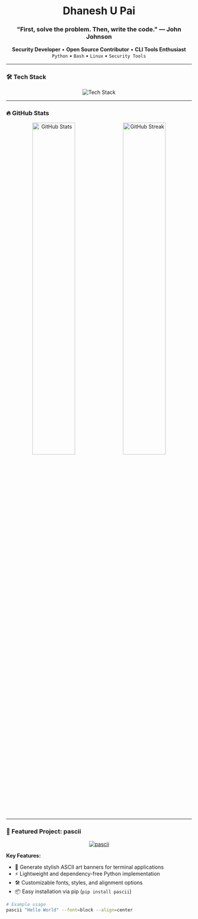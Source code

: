 <h1 align="center">Dhanesh U Pai</h1>
<h3 align="center">"First, solve the problem. Then, write the code." — John Johnson</h3>

<p align="center">
  <strong>Security Developer</strong> • <strong>Open Source Contributor</strong> • <strong>CLI Tools Enthusiast</strong><br>
  <code>Python</code> • <code>Bash</code> • <code>Linux</code> • <code>Security Tools</code>
</p>

---

### 🛠️ Tech Stack

<p align="center">
  <img src="https://skillicons.dev/icons?i=python,bash,linux,git,docker,vim,c,java" alt="Tech Stack"/>
</p>

---

### 🔥 GitHub Stats

<p align="center">
  <img src="https://github-readme-stats.vercel.app/api?username=cxuri&show_icons=true&theme=radical&hide_border=true&hide=issues,prs" alt="GitHub Stats" width="48%"/>
  <img src="https://github-readme-streak-stats.herokuapp.com/?user=cxuri&theme=radical&hide_border=true" alt="GitHub Streak" width="48%"/>
</p>

---

### 🚀 Featured Project: pascii

<p align="center">
  <a href="https://github.com/cxuri/pascii">
    <img src="https://github-readme-stats.vercel.app/api/pin/?username=cxuri&repo=pascii&theme=radical&show_owner=true" alt="pascii">
  </a>
</p>

**Key Features:**
- 🎨 Generate stylish ASCII art banners for terminal applications
- ⚡ Lightweight and dependency-free Python implementation
- 🛠️ Customizable fonts, styles, and alignment options
- 📦 Easy installation via pip (`pip install pascii`)

```bash
# Example usage
pascii "Hello World" --font=block --align=center
